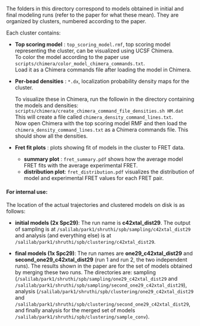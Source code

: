 The folders in this directory correspond to models obtained in initial and final modeling runs (refer to the paper for what these mean). 
They are organized by clusters, numbered according to the paper.

Each cluster contains:

- **Top scoring model** : `top_scoring_model.rmf`, top scoring model representing the cluster, can be visualized using UCSF Chimera.   
  To color the model according to the paper use `scripts/chimera/color_model_chimera_commands.txt`.  
  Load it as a Chimera commands file after loading the model in Chimera.
      
- **Per-bead densities** : `*.dx`, localization probability density maps for the cluster. 

  To visualize these in Chimera, run the followin in the directory containing
the models and densities:
    `scripts/chimera/create_chimera_command_file_densities.sh HM.dat`
      This will create a file called `chimera_density_command_lines.txt`.  
      Now open Chimera with the top scoring model RMF and then load the `chimera_density_command_lines.txt` as a Chimera commands file. This should show all the densities.
      
- **Fret fit plots** :  plots showing fit of models in the cluster to FRET data.
  - **summary plot** : `fret_summary.pdf` shows how the average model FRET fits with the average experimental FRET.  
  - **distribution plot**: `fret_distribution.pdf` visualizes the distribution of model and experimental FRET values for each FRET pair.
  
#### For internal use:
The location of the actual trajectories and clustered models on disk is as follows:
- **initial models (2x Spc29)**: The run name is **c42xtal_dist29**. The output of sampling is at `/salilab/park1/shruthi/spb/sampling/c42xtal_dist29` and analysis (and everything else) is at `/salilab/park1/shruthi/spb/clustering/c42xtal_dist29`.

- **final models (1x Spc29)**: The run names are **one29_c42xtal_dist29** and **second_one29_c42xtal_dist29** (run 1 and run 2, the two independent runs). The results shown in the paper are for the set of models obtained by merging these two runs. The directories are: sampling (`/salilab/park1/shruthi/spb/sampling/one29_c42xtal_dist29` and `/salilab/park1/shruthi/spb/sampling/second_one29_c42xtal_dist29`), analysis (`/salilab/park1/shruthi/spb/clustering/one29_c42xtal_dist29` and `/salilab/park1/shruthi/spb/clustering/second_one29_c42xtal_dist29`, and finally analysis for the merged set of models `/salilab/park1/shruthi/spb/clustering/sample_conv`).
